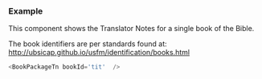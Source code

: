 
### Example

This component shows the Translator Notes for a single book of the Bible.

The book identifiers are per standards found at:
http://ubsicap.github.io/usfm/identification/books.html

```js
<BookPackageTn bookId='tit'  />
```


